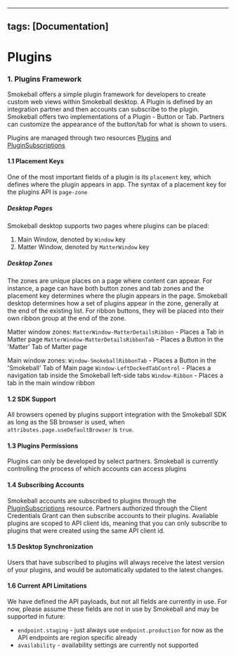 
---
tags: [Documentation]
---

# Plugins

### 1. Plugins Framework

Smokeball offers a simple plugin framework for developers to create custom web views within Smokeball desktop. A Plugin is defined by an integration partner and then accounts can subscribe to the plugin.
Smokeball offers two implementations of a Plugin - Button or Tab. Partners can customize the appearance of the button/tab for what is shown to users.

Plugins are managed through two resources [Plugins](https://smokeball.stoplight.io/docs/api-docs/1f775a2b8e24d-create-a-new-plugin) and [PluginSubscriptions](https://smokeball.stoplight.io/docs/api-docs/e451fe7575947-subscribe-account-to-plugin)

#### 1.1 Placement Keys
One of the most important fields of a plugin is its `placement` key, which defines where the plugin appears in app.
The syntax of a placement key for the plugins API is `page-zone`
##### Desktop Pages
Smokeball desktop supports two pages where plugins can be placed:

 1. Main Window, denoted by `Window` key
 2. Matter Window, denoted by `MatterWindow` key

##### Desktop Zones
The zones are unique places on a page where content can appear. For instance, a page can have both button zones and tab zones and the  placement key determines where the plugin appears in the page.
Smokeball desktop determines how a set of plugins appear in the zone, generally at the end of the existing list. For ribbon buttons, they will be placed into their own ribbon group at the end of the zone.

Matter window zones:
`MatterWindow-MatterDetailsRibbon` - Places a Tab in Matter page
`MatterWindow-MatterDetailsRibbonTab` - Places a Button in the 'Matter' Tab of Matter page

Main window zones:
`Window-SmokeballRibbonTab` - Places a Button in the 'Smokeball' Tab of Main page
`Window-LeftDockedTabControl` - Places a navigation tab inside the Smokeball left-side tabs
`Window-Ribbon` - Places a tab in the main window ribbon

#### 1.2 SDK Support
All browsers opened by plugins support integration with the Smokeball SDK as long as the SB browser is used, when `attributes.page.useDefaultBrowser` is `true`.
#### 1.3 Plugins Permissions
Plugins can only be developed by select partners. Smokeball is currently controlling the process of which accounts can access plugins
#### 1.4 Subscribing Accounts
Smokeball accounts are subscribed to plugins through the [PluginSubscriptions](https://smokeball.stoplight.io/docs/api-docs/e451fe7575947-subscribe-account-to-plugin) resource. Partners authorized through the Client Credentials Grant can then subscribe accounts to their plugins. Available plugins are scoped to API client ids, meaning that you can only subscribe to plugins that were created using the same API client id.
#### 1.5 Desktop Synchronization
Users that have subscribed to plugins will always receive the latest version of your plugins, and would be automatically updated to the latest changes.
#### 1.6 Current API Limitations
We have defined the API payloads, but not all fields are currently in use. For now, please assume these fields are not in use by Smokeball and may be supported in future:

 - `endpoint.staging` - just always use `endpoint.production` for now as the API endpoints are region specific already
 - `availability` - availability settings are currently not supported 
